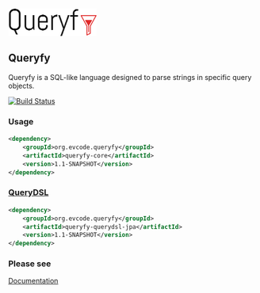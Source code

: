 ![Queryfy](docs/img/queryfy.png)

## Queryfy

Queryfy is a SQL-like language designed to parse strings in specific query objects.

[![Build Status](https://travis-ci.org/edmocosta/queryfy.svg?branch=master)](https://travis-ci.org/edmocosta/queryfy)


### Usage
```xml
<dependency>
    <groupId>org.evcode.queryfy</groupId>
    <artifactId>queryfy-core</artifactId>
    <version>1.1-SNAPSHOT</version>
</dependency>
```
    
### [QueryDSL](https://github.com/edmocosta/queryfy/wiki/QueryDSL)
```xml    
<dependency>
    <groupId>org.evcode.queryfy</groupId>
    <artifactId>queryfy-querydsl-jpa</artifactId>
    <version>1.1-SNAPSHOT</version>
</dependency>
```

### Please see

[Documentation](https://github.com/edmocosta/queryfy/wiki)
